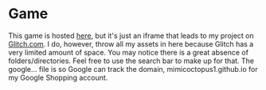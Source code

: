 # Game
This game is hosted [here](https://unimono.sytes.net), but it's just an iframe that leads to my project on [Glitch.com](https://glitch.com/edit/#!/ojvjpj).
I do, however, throw all my assets in here because Glitch has a very limited amount of space. You may notice there is a great absence of folders/directories. Feel free to use the search bar to make up for that.
The google... file is so Google can track the domain, mimicoctopus1.github.io for my Google Shopping account.
